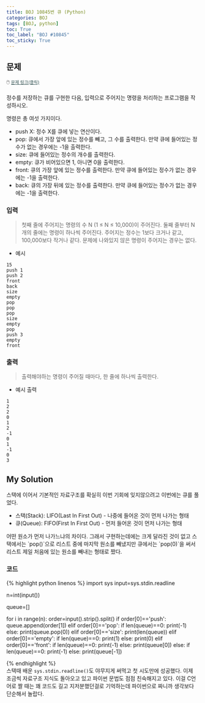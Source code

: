 ```yaml
---
title: BOJ 10845번 큐 (Python)
categories: BOJ
tags: [BOJ, python]
toc: True
toc_label: "BOJ #10845"
toc_sticky: True
---
```


## 문제
<span style="font-size:0.9em">:computer_mouse:
<a href='https://www.acmicpc.net/problem/10845' target='_blank' style="color: #2F4F4F; font-size:0.9em">
  문제 링크(클릭)
</a>
</span><br><br>
정수를 저장하는 큐를 구현한 다음, 입력으로 주어지는 명령을 처리하는 프로그램을 작성하시오.

명령은 총 여섯 가지이다.
<ul class="page__li">
<li>push X: 정수 X를 큐에 넣는 연산이다.</li>
<li>pop: 큐에서 가장 앞에 있는 정수를 빼고, 그 수를 출력한다. 만약 큐에 들어있는 정수가 없는 경우에는 -1을 출력한다.</li>
<li>size: 큐에 들어있는 정수의 개수를 출력한다.</li>
<li>empty: 큐가 비어있으면 1, 아니면 0을 출력한다.</li>
<li>front: 큐의 가장 앞에 있는 정수를 출력한다. 만약 큐에 들어있는 정수가 없는 경우에는 -1을 출력한다.</li>
<li>back: 큐의 가장 뒤에 있는 정수를 출력한다. 만약 큐에 들어있는 정수가 없는 경우에는 -1을 출력한다.</li>
</ul>

### 입력
> 첫째 줄에 주어지는 명령의 수 N (1 ≤ N ≤ 10,000)이 주어진다. 둘째 줄부터 N개의 줄에는 명령이 하나씩 주어진다. 주어지는 정수는 1보다 크거나 같고, 100,000보다 작거나 같다. 문제에 나와있지 않은 명령이 주어지는 경우는 없다.

* 예시
```
15
push 1
push 2
front
back
size
empty
pop
pop
pop
size
empty
pop
push 3
empty
front
```

### 출력
> 출력해야하는 명령이 주어질 때마다, 한 줄에 하나씩 출력한다.

* 예시 출력
```
1
2
2
0
1
2
-1
0
1
-1
0
3
```

## My Solution
스택에 이어서 기본적인 자료구조를 확실히 이번 기회에 잊지않으려고 이번에는 큐를 풀었다. 
<ul class="page__li">
<li>스택(Stack): LIFO(Last In First Out) - 나중에 들어온 것이 먼저 나가는 형태 </li>
<li>큐(Queue): FIFO(First In First Out) - 먼저 들어온 것이 먼저 나가는 형태</li>
</ul>
어떤 원소가 먼저 나가느냐의 차이다. 그래서 구현하는데에는 크게 달라진 것이 없고 스택에서는 `pop()`으로 리스트 중에 마지막 원소를 빼냈지만 큐에서는 `pop(0)`을 써서 리스트 제일 처음에 있는 원소를 빼내는 형태로 짰다.

### 코드 
{% highlight python linenos %}
import sys
input=sys.stdin.readline

n=int(input())

queue=[]

for i in range(n):
    order=input().strip().split()
    if order[0]=='push':
        queue.append(order[1])
    elif order[0]=='pop':
        if len(queue)==0:
            print(-1)
        else:
            print(queue.pop(0))
    elif order[0]=='size':
        print(len(queue))
    elif order[0]=='empty':
        if len(queue)==0:
            print(1)
        else:
            print(0)
    elif order[0]=='front':
        if len(queue)==0:
            print(-1)
        else:
            print(queue[0])
    else:
        if len(queue)==0:
            print(-1)
        else:
            print(queue[-1])

{% endhighlight %}
<br>
스택때 배운 `sys.stdin.readline()`도 야무지게 써먹고 첫 시도만에 성공했다. 이제 조금씩 자료구조 지식도 돌아오고 있고 파이썬 문법도 점점 친숙해지고 있다. 이걸 C언어로 짤 때는 꽤 코드도 길고 지저분했던걸로 기억하는데 파이썬으로 짜니까 생각보다 단순해서 놀랍다.
